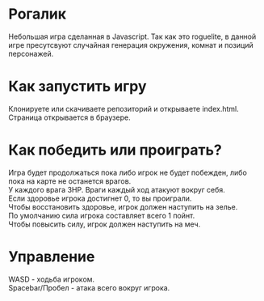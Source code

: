 # Рогалик
Небольшая игра сделанная в Javascript. Так как это roguelite, в данной игре пресутсвуют случайная генерация окружения, комнат и позиций персонажей.

# Как запустить игру
Клонируете или скачиваете репозиторий и открываете index.html. Страница открывается в браузере.

# Как победить или проиграть?
Игра будет продолжаться пока либо игрок не будет побежден, либо пока на карте не останется врагов. \
У каждого врага 3HP. Враги каждый ход атакуют вокруг себя. \
Если здоровье игрока достигнет 0, то вы проиграли. \
Чтобы восстановить здоровье, игрок должен наступить на зелье. \
По умолчанию сила игрока составляет всего 1 пойнт. \
Чтобы повысить силу, игрок должен наступить на меч.

# Управление
WASD - ходьба игроком. \
Spacebar/Пробел - атака всего вокруг игрока. 
